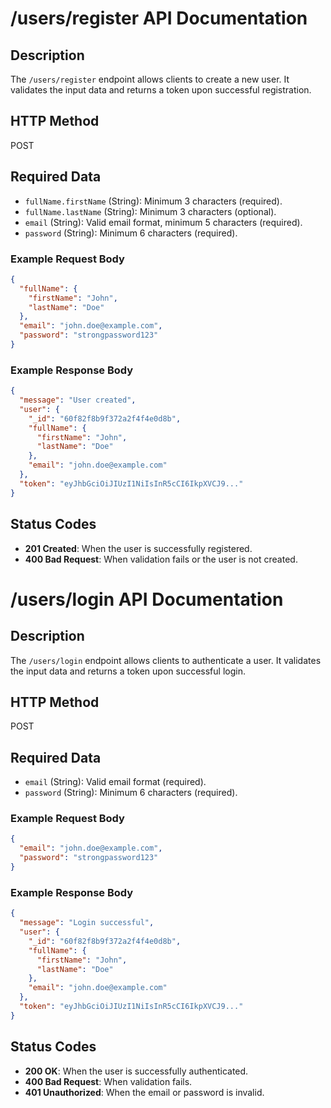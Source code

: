 # /users/register API Documentation

## Description
The `/users/register` endpoint allows clients to create a new user. It validates the input data and returns a token upon successful registration.

## HTTP Method
POST

## Required Data
- `fullName.firstName` (String): Minimum 3 characters (required).
- `fullName.lastName` (String): Minimum 3 characters (optional).
- `email` (String): Valid email format, minimum 5 characters (required).
- `password` (String): Minimum 6 characters (required).

### Example Request Body
```json
{
  "fullName": {
    "firstName": "John",
    "lastName": "Doe"
  },
  "email": "john.doe@example.com",
  "password": "strongpassword123"
}
```

### Example Response Body
```json
{
  "message": "User created",
  "user": {
    "_id": "60f82f8b9f372a2f4f4e0d8b",
    "fullName": {
      "firstName": "John",
      "lastName": "Doe"
    },
    "email": "john.doe@example.com"
  },
  "token": "eyJhbGciOiJIUzI1NiIsInR5cCI6IkpXVCJ9..."
}
```

## Status Codes
- **201 Created**: When the user is successfully registered.
- **400 Bad Request**: When validation fails or the user is not created.

# /users/login API Documentation

## Description
The `/users/login` endpoint allows clients to authenticate a user. It validates the input data and returns a token upon successful login.

## HTTP Method
POST

## Required Data
- `email` (String): Valid email format (required).
- `password` (String): Minimum 6 characters (required).

### Example Request Body
```json
{
  "email": "john.doe@example.com",
  "password": "strongpassword123"
}
```

### Example Response Body
```json
{
  "message": "Login successful",
  "user": {
    "_id": "60f82f8b9f372a2f4f4e0d8b",
    "fullName": {
      "firstName": "John",
      "lastName": "Doe"
    },
    "email": "john.doe@example.com"
  },
  "token": "eyJhbGciOiJIUzI1NiIsInR5cCI6IkpXVCJ9..."
}
```

## Status Codes
- **200 OK**: When the user is successfully authenticated.
- **400 Bad Request**: When validation fails.
- **401 Unauthorized**: When the email or password is invalid.
<!-- just checking githun account -->